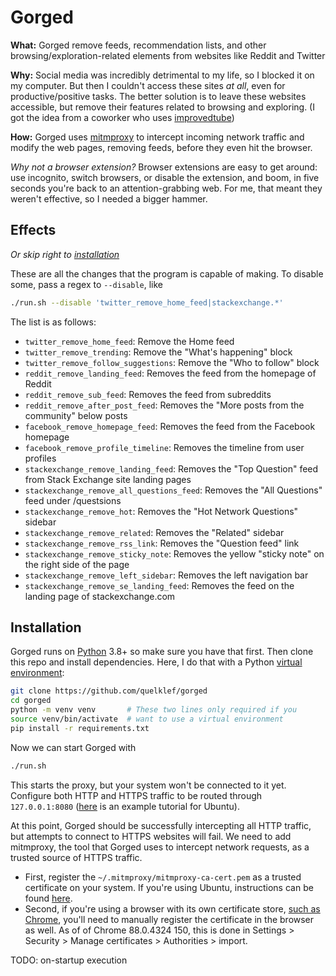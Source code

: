 # Gorged

**What:** Gorged remove feeds, recommendation lists, and other browsing/exploration-related elements from websites like Reddit and Twitter

**Why:** Social media was incredibly detrimental to my life, so I blocked it on my computer. But then I couldn't access these sites *at all*, even for productive/positive tasks. The better solution is to leave these websites accessible, but remove their features related to browsing and exploring. (I got the idea from a coworker who uses [improvedtube](https://chrome.google.com/webstore/detail/improve-youtube-open-sour/bnomihfieiccainjcjblhegjgglakjdd?hl=en))

**How:** Gorged uses [mitmproxy](https://mitmproxy.org/) to intercept incoming network traffic and modify the web pages, removing feeds, before they even hit the browser.

_Why not a browser extension?_ Browser extensions are easy to get around: use incognito, switch browsers, or disable the extension, and boom, in five seconds you're back to an attention-grabbing web. For me, that meant they weren't effective, so I needed a bigger hammer.

## Effects

_Or skip right to [installation](#installation)_

These are all the changes that the program is capable of making. To disable some, pass a regex to `--disable`, like
```bash
./run.sh --disable 'twitter_remove_home_feed|stackexchange.*'
```

The list is as follows:

[comment]: # (BEGIN FLAG DOCS)

- `twitter_remove_home_feed`: Remove the Home feed
- `twitter_remove_trending`: Remove the "What's happening" block
- `twitter_remove_follow_suggestions`: Remove the "Who to follow" block
- `reddit_remove_landing_feed`: Removes the feed from the homepage of Reddit
- `reddit_remove_sub_feed`: Removes the feed from subreddits
- `reddit_remove_after_post_feed`: Removes the "More posts from the <subreddit> community" below posts
- `facebook_remove_homepage_feed`: Removes the feed from the Facebook homepage
- `facebook_remove_profile_timeline`: Removes the timeline from user profiles
- `stackexchange_remove_landing_feed`: Removes the "Top Question" feed from Stack Exchange site landing pages
- `stackexchange_remove_all_questions_feed`: Removes the "All Questions" feed under /questsions
- `stackexchange_remove_hot`: Removes the "Hot Network Questions" sidebar
- `stackexchange_remove_related`: Removes the "Related" sidebar
- `stackexchange_remove_rss_link`: Removes the "Question feed" link
- `stackexchange_remove_sticky_note`: Removes the yellow "sticky note" on the right side of the page
- `stackexchange_remove_left_sidebar`: Removes the left navigation bar
- `stackexchange_remove_se_landing_feed`: Removes the feed on the landing page of stackexchange.com

[comment]: # (END FLAG DOCS)

## Installation

Gorged runs on [Python](https://www.python.org/) 3.8+ so make sure you have that first. Then clone this repo and install dependencies. Here, I do that with a Python [virtual environment](https://docs.python.org/3/library/venv.html):

```bash
git clone https://github.com/quelklef/gorged
cd gorged
python -m venv venv       # These two lines only required if you
source venv/bin/activate  # want to use a virtual environment
pip install -r requirements.txt
```

Now we can start Gorged with

```bash
./run.sh
```

This starts the proxy, but your system won't be connected to it yet. Configure both HTTP and HTTPS traffic to be routed through `127.0.0.1:8080` ([here](https://www.serverlab.ca/tutorials/linux/administration-linux/how-to-configure-proxy-on-ubuntu-18-04/) is an example tutorial for Ubuntu).

At this point, Gorged should be successfully intercepting all HTTP traffic, but attempts to connect to HTTPS websites will fail. We need to add mitmproxy, the tool that Gorged uses to intercept network requests, as a trusted source of HTTPS traffic.

- First, register the `~/.mitmproxy/mitmproxy-ca-cert.pem` as a trusted certificate on your system. If you're using Ubuntu, instructions can be found  [here](https://askubuntu.com/a/377570/437551).
- Second, if you're using a browser with its own certificate store, [such as Chrome](https://serverfault.com/questions/946756/ssl-certificate-in-system-store-not-trusted-by-chrome), you'll need to manually register the certificate in the browser as well. As of of Chrome 88.0.4324 150, this is done in Settings > Security > Manage certificates > Authorities > import.

TODO: on-startup execution
